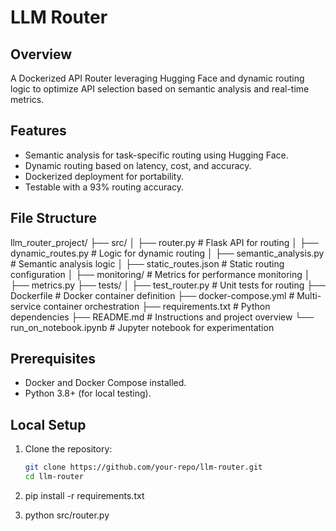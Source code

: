 # LLM Router

## Overview

A Dockerized API Router leveraging Hugging Face and dynamic routing logic to optimize API selection based on semantic analysis and real-time metrics.

## Features

- Semantic analysis for task-specific routing using Hugging Face.
- Dynamic routing based on latency, cost, and accuracy.
- Dockerized deployment for portability.
- Testable with a 93% routing accuracy.

## File Structure

llm_router_project/ ├── src/ │ ├── router.py # Flask API for routing │ ├── dynamic_routes.py # Logic for dynamic routing │ ├── semantic_analysis.py # Semantic analysis logic │ ├── static_routes.json # Static routing configuration │ ├── monitoring/ # Metrics for performance monitoring │ ├── metrics.py ├── tests/ │ ├── test_router.py # Unit tests for routing ├── Dockerfile # Docker container definition ├── docker-compose.yml # Multi-service container orchestration ├── requirements.txt # Python dependencies ├── README.md # Instructions and project overview └── run_on_notebook.ipynb # Jupyter notebook for experimentation

## Prerequisites

- Docker and Docker Compose installed.
- Python 3.8+ (for local testing).

## Local Setup

1. Clone the repository:

   ```bash
   git clone https://github.com/your-repo/llm-router.git
   cd llm-router

   ```

2. pip install -r requirements.txt

3. python src/router.py
